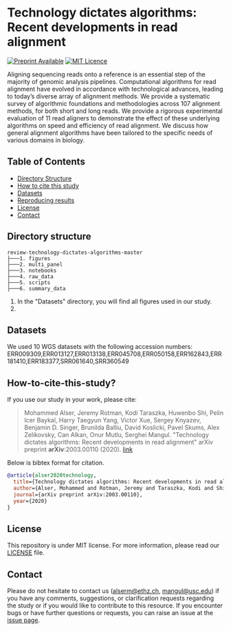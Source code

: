 # Technology dictates algorithms: Recent developments in read alignment

[![Preprint Available](https://img.shields.io/badge/Preprint-online-green.svg)](https://arxiv.org/abs/2003.00110) [![MIT Licence](https://badges.frapsoft.com/os/mit/mit.svg?v=103)](https://opensource.org/licenses/mit-license.php)

Aligning sequencing reads onto a reference is an essential step of the majority of genomic analysis pipelines. Computational algorithms for read alignment have evolved in accordance with technological advances, leading to today’s diverse array of alignment methods. We provide a systematic survey of algorithmic foundations and methodologies across 107 alignment methods, for both short and long reads. We provide a rigorous experimental evaluation of 11 read aligners to demonstrate the effect of these underlying algorithms on speed and efficiency of read alignment. We discuss how general alignment algorithms have been tailored to the specific needs of various domains in biology.


## Table of Contents
* [Directory Structure](#directory)
* [How to cite this study](#cite)
* [Datasets](#datasets)
* [Reproducing results](#reproducing-results)
* [License](#license)
* [Contact](#contact)


##  <a name="directory"></a>Directory structure
```
review-technology-dictates-algorithms-master
├───1. figures
├───2. multi_panel
├───3. notebooks
├───4. raw_data
├───5. scripts
├───6. summary_data
```            

1. In the "Datasets" directory, you will find all figures used in our study.
2. 


##  <a name="datasets"></a>Datasets
We used 10 WGS datasets with the following accession numbers: ERR009309,ERR013127,ERR013138,ERR045708,ERR050158,ERR162843,ERR181410,ERR183377,SRR061640,SRR360549



## <a name="cite"></a>How-to-cite-this-study?

If you use our study in your work, please cite:

> Mohammed Alser, Jeremy Rotman, Kodi Taraszka, Huwenbo Shi, Pelin Icer Baykal, Harry Taegyun Yang, Victor Xue, Sergey Knyazev, Benjamin D. Singer, Brunilda Balliu, David Koslicki, Pavel Skums, Alex Zelikovsky, Can Alkan, Onur Mutlu, Serghei Mangul. 
> "Technology dictates algorithms: Recent developments in read alignment" 
> arXiv preprint **arXiv**:2003.00110 (2020). [link](https://arxiv.org/abs/2003.00110)

Below is bibtex format for citation.

```bibtex
@article{alser2020technology,
  title={Technology dictates algorithms: Recent developments in read alignment},
  author={Alser, Mohammed and Rotman, Jeremy and Taraszka, Kodi and Shi, Huwenbo and Baykal, Pelin Icer and Yang, Harry Taegyun and Xue, Victor and Knyazev, Sergey and Singer, Benjamin D and Balliu, Brunilda and others},
  journal={arXiv preprint arXiv:2003.00110},
  year={2020}
}
```

##  <a name="license"></a>License
This repository is under MIT license. For more information, please read our [LICENSE](./LICENSE) file.


##  <a name="contact"></a>Contact
Please do not hesitate to contact us (alserm@ethz.ch, mangul@usc.edu) if you have any comments, suggestions, or clarification requests regarding the study or if you would like to contribute to this resource.
If you encounter bugs or have further questions or requests, you can raise an issue at the [issue page][issue].

[issue]: https://github.com/Mangul-Lab-USC/review-technology-dictates-algorithms/issues
